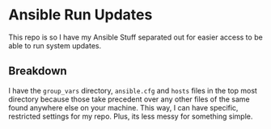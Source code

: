 # Ansible Run Updates

This repo is so I have my Ansible Stuff separated out for easier access to be able to run system updates.

## Breakdown

I have the `group_vars` directory, `ansible.cfg` and `hosts` files in the top most directory because those take precedent over any other files of the same found anywhere else on your machine. This way, I can have specific, restricted settings for my repo. Plus, its less messy for something simple.
